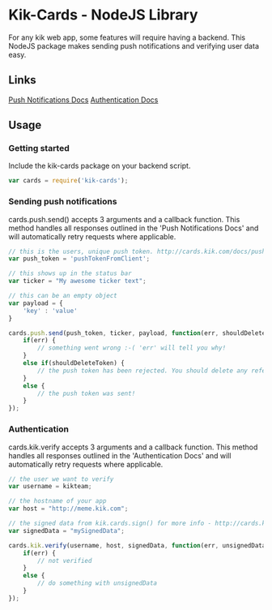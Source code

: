 Kik-Cards - NodeJS Library
==========================

For any kik web app, some features will require having a backend. This NodeJS package makes sending push notifications and verifying user data easy.

Links
-----
[Push Notifications Docs](http://cards.kik.com/docs/push/)
[Authentication Docs](http://cards.kik.com/docs/graph/#auth)

Usage
-----

### Getting started

Include the kik-cards package on your backend script.

```js
var cards = require('kik-cards');
```

### Sending push notifications

cards.push.send() accepts 3 arguments and a callback function.
This method handles all responses outlined in the 'Push Notifications Docs' and will automatically retry requests where applicable.

```js
// this is the users, unique push token. http://cards.kik.com/docs/push/#token
var push_token = 'pushTokenFromClient';

// this shows up in the status bar
var ticker = "My awesome ticker text";

// this can be an empty object
var payload = {
    'key' : 'value'
}

cards.push.send(push_token, ticker, payload, function(err, shouldDeleteToken) {
    if(err) {
        // something went wrong :-( 'err' will tell you why!
    }
    else if(shouldDeleteToken) {
        // the push token has been rejected. You should delete any references to it and not attempt to resend.
    }
    else {
        // the push token was sent!
    }
});
```

### Authentication

cards.kik.verify accepts 3 arguments and a callback function.
This method handles all responses outlined in the 'Authentication Docs' and will automatically retry requests where applicable.

```js
// the user we want to verify
var username = kikteam;

// the hostname of your app
var host = "http://meme.kik.com";

// the signed data from kik.cards.sign() for more info - http://cards.kik.com/build/#server-auth
var signedData = "mySignedData";

cards.kik.verify(username, host, signedData, function(err, unsignedData) {
    if(err) {
        // not verified
    }
    else {
        // do something with unsignedData
    }
});
```

